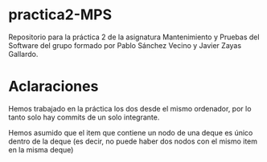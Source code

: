 # practica2-MPS
Repositorio para la práctica 2 de la asignatura Mantenimiento y Pruebas del Software del grupo formado por Pablo Sánchez Vecino y Javier Zayas Gallardo.

# Aclaraciones
<p>
  Hemos trabajado en la práctica los dos desde el mismo ordenador, por lo tanto solo hay commits de un solo integrante.
</p>

<p>
  Hemos asumido que el item que contiene un nodo de una deque es único dentro de la deque (es decir, no puede haber dos nodos con el mismo item en la misma deque)
</p>
